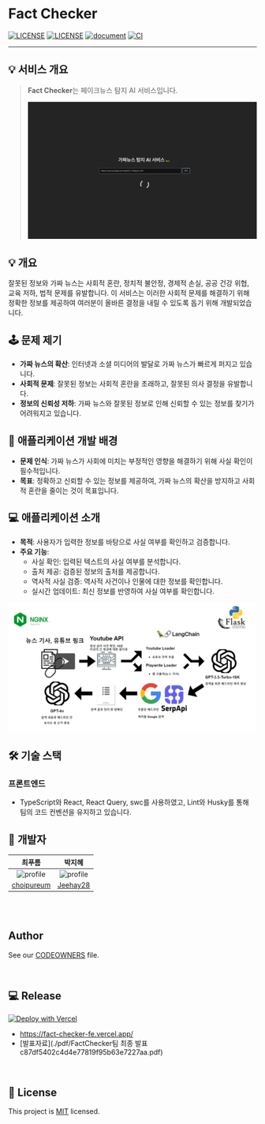 <h1>Fact Checker</h1>

[![LICENSE](https://img.shields.io/badge/version-1.0-blue.svg?cacheSeconds=2592000)](https://www.spaceone.org/docs/guides)
[![LICENSE](https://img.shields.io/badge/License-MIT-yellow.svg)]()
[![document](https://img.shields.io/badge/documentation-yes-brightgreen.svg)]()
[![CI](https://github.com/hanghae-hackathon/Fact-Checker-FE/actions/workflows/ci.yml/badge.svg?branch=main)](https://github.com/hanghae-hackathon/Fact-Checker-FE/actions/workflows/ci.yml)

---

## 💡 서비스 개요

> **Fact Checker**는 페이크뉴스 탐지 AI 서비스입니다.
>
> ![스크린샷](./image/screen.png)

## 💡 개요

잘못된 정보와 가짜 뉴스는 사회적 혼란, 정치적 불안정, 경제적 손실, 공공 건강 위협, 교육 저하, 법적 문제를 유발합니다. 이 서비스는 이러한 사회적 문제를 해결하기 위해 정확한 정보를 제공하여 여러분이 올바른 결정을 내릴 수 있도록 돕기 위해 개발되었습니다.

## 🕹️ 문제 제기

- **가짜 뉴스의 확산**: 인터넷과 소셜 미디어의 발달로 가짜 뉴스가 빠르게 퍼지고 있습니다.
- **사회적 문제**: 잘못된 정보는 사회적 혼란을 초래하고, 잘못된 의사 결정을 유발합니다.
- **정보의 신뢰성 저하**: 가짜 뉴스와 잘못된 정보로 인해 신뢰할 수 있는 정보를 찾기가 어려워지고 있습니다.

## 🔦 애플리케이션 개발 배경

- **문제 인식**: 가짜 뉴스가 사회에 미치는 부정적인 영향을 해결하기 위해 사실 확인이 필수적입니다.
- **목표**: 정확하고 신뢰할 수 있는 정보를 제공하여, 가짜 뉴스의 확산을 방지하고 사회적 혼란을 줄이는 것이 목표입니다.

## 💻 애플리케이션 소개

- **목적**: 사용자가 입력한 정보를 바탕으로 사실 여부를 확인하고 검증합니다.
- **주요 기능**:
  - 사실 확인: 입력된 텍스트의 사실 여부를 분석합니다.
  - 출처 제공: 검증된 정보의 출처를 제공합니다.
  - 역사적 사실 검증: 역사적 사건이나 인물에 대한 정보를 확인합니다.
  - 실시간 업데이트: 최신 정보를 반영하여 사실 여부를 확인합니다.

![스크린샷](./image/active.png)

## 🛠 기술 스택

### 프론트엔드

- TypeScript와 React, React Query, swc를 사용하였고, Lint와 Husky를 통해 팀의 코드 컨벤션을 유지하고 있습니다.

## 💎 개발자

|                                                 최푸름                                                  |                                                  박지혜                                                  |
| :-----------------------------------------------------------------------------------------------------: | :------------------------------------------------------------------------------------------------------: |
| <img src="https://avatars.githubusercontent.com/u/55127127?v=4" alt="profile" width="180" height="180"> | <img src="https://avatars.githubusercontent.com/u/106166065?v=4" alt="profile" width="180" height="180"> |
|                               [choipureum](https://github.com/choipureum)                               |                                  [Jeehay28](https://github.com/Jeehay28)                                  |

<br/>

<br/>

## Author

See our [CODEOWNERS](./.github/CODEOWNERS) file.

<br/>

## 💻 Release

[![Deploy with Vercel](https://vercel.com/button)](https://vercel.com/factchecker/fact-checker-fe/deployments)

- https://fact-checker-fe.vercel.app/ <br>
- [발표자료](./pdf/FactChecker팀 최종 발표 c87df5402c4d4e77819f95b63e7227aa.pdf)

<br/>

## 📝 License

This project is [MIT](https://www.apache.org/licenses/MIT) licensed.
